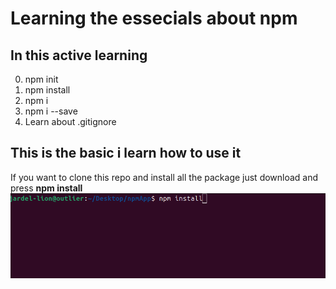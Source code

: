 # Learning the essecials about npm
## In this active learning

0. npm init
1. npm install
2. npm i <name-packge>
3. npm i <name-packge> --save
4. Learn about .gitignore

## This is the basic i learn how to use it
  If you want to clone this repo and install all the package just download and press **npm install**
  ![npm installl](/image/npm_install.png "npm install.")
  
